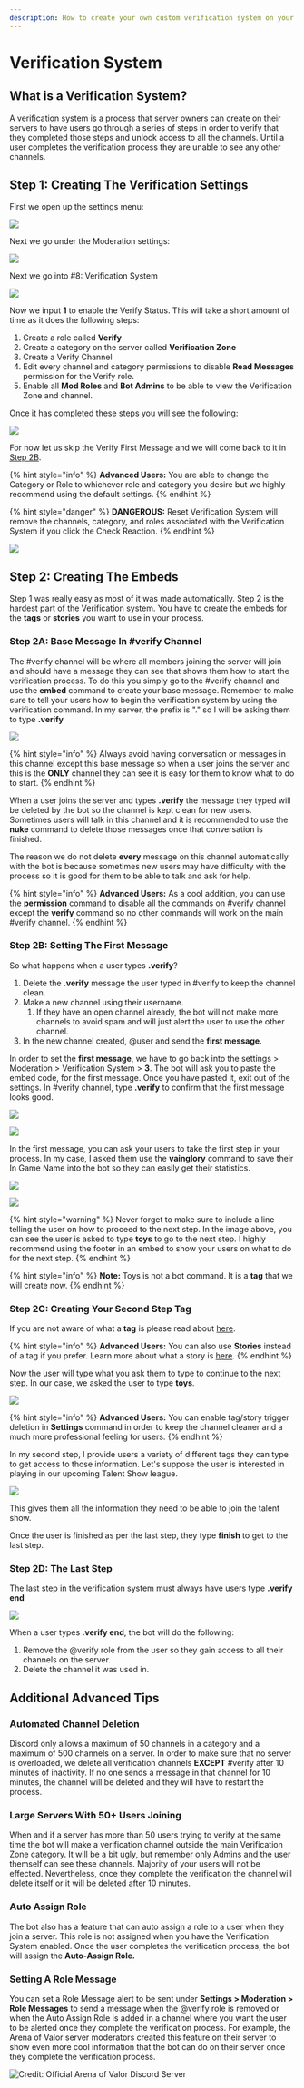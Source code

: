```yaml
---
description: How to create your own custom verification system on your server?
---
```


# Verification System

## What is a Verification System?

A verification system is a process that server owners can create on their servers to have users go through a series of steps in order to verify that they completed those steps and unlock access to all the channels. Until a user completes the verification process they are unable to see any other channels.

## Step 1: Creating The Verification Settings

First we open up the settings menu:

![](../.gitbook/assets/image%20%2852%29.png)

Next we go under the Moderation settings:

![](../.gitbook/assets/image%20%2824%29.png)

Next we go into \#8: Verification System

![](../.gitbook/assets/image%20%2848%29.png)

Now we input **1** to enable the Verify Status. This will take a short amount of time as it does the following steps:

1. Create a role called **Verify**
2. Create a category on the server called **Verification Zone**
3. Create a Verify Channel
4. Edit every channel and category permissions to disable **Read Messages** permission for the Verify role.
5. Enable all **Mod Roles**  and  **Bot Admins** to be able to view the Verification Zone and channel.

Once it has completed these steps you will see the following:

![](../.gitbook/assets/image%20%2826%29.png)

For now let us skip the Verify First Message and we will come back to it in [Step 2B](verification-system.md#step-2b-setting-the-first-message).

{% hint style="info" %}
**Advanced Users:** You are able to change the Category or Role to whichever role and category you desire but we highly recommend using the default settings.
{% endhint %}

{% hint style="danger" %}
**DANGEROUS:** Reset Verification System will remove the channels, category, and roles associated with the Verification System if you click the Check Reaction.
{% endhint %}

![](../.gitbook/assets/image%20%2843%29.png)

## Step 2: Creating The Embeds

Step 1 was really easy as most of it was made automatically. Step 2 is the hardest part of the Verification system. You have to create the embeds for the **tags** or **stories** you want to use in your process.

### Step 2A: Base Message In \#verify Channel

The \#verify channel will be where all members joining the server will join and should have a message they can see that shows them how to start the verification process. To do this you simply go to the \#verify channel and use the **embed** command to create your base message. Remember to make sure to tell your users how to begin the verification system by using the verification command. In my server, the prefix is "." so I will be asking them to type **.verify**

![](../.gitbook/assets/image%20%2817%29.png)

{% hint style="info" %}
Always avoid having conversation or messages in this channel except this base message so when a user joins the server and this is the **ONLY** channel they can see it is easy for them to know what to do to start.
{% endhint %}

When a user joins the server and types **.verify** the message they typed will be deleted by the bot so the channel is kept clean for new users. Sometimes users will talk in this channel and it is recommended to use the **nuke** command to delete those messages once that conversation is finished.

The reason we do not delete **every** message on this channel automatically with the bot is because sometimes new users may have difficulty with the process so it is good for them to be able to talk and ask for help.

{% hint style="info" %}
**Advanced Users:** As a cool addition, you can use the **permission** command to disable all the commands on \#verify channel except the **verify** command so no other commands will work on the main \#verify channel.
{% endhint %}

### Step 2B: Setting The First Message

So what happens when a user types **.verify**?

1. Delete the **.verify** message the user typed in \#verify to keep the channel clean.
2. Make a new channel using their username.
   1. If they have an open channel already, the bot will not make more channels to avoid spam and will just alert the user to use the other channel.
3. In the new channel created, @user and send the **first message**.

In order to set the **first message**, we have to go back into the settings &gt; Moderation &gt; Verification System &gt; **3**. The bot will ask you to paste the embed code, for the first message. Once you have pasted it, exit out of the settings. In \#verify channel, type **.verify** to confirm that the first message looks good.



![](../.gitbook/assets/image.png)

![](../.gitbook/assets/image%20%2832%29.png)

In the first message, you can ask your users to take the first step in your process. In my case, I asked them use the **vainglory** command to save their In Game Name into the bot so they can easily get their statistics.

![](https://github.com/pedall/g4m3r-wiki/tree/1a68f43ad7f01cf90b0f2f0bcaa4f68ef05dd92a/guides/.gitbook/assets/image%20%282%29.png)

![](../.gitbook/assets/image%20%2834%29.png)

{% hint style="warning" %}
Never forget to make sure to include a line telling the user on how to proceed to the next step. In the image above, you can see the user is asked to type **toys** to go to the next step. I highly recommend using the footer in an embed to show your users on what to do for the next step.
{% endhint %}

{% hint style="info" %}
**Note:** Toys is not a bot command. It is a **tag** that we will create now.
{% endhint %}

### Step 2C: Creating Your Second Step Tag

If you are not aware of what a **tag** is please read about [here](https://github.com/pedall/g4m3r-wiki/tree/1a68f43ad7f01cf90b0f2f0bcaa4f68ef05dd92a/guides/commands/utility/tag.md).

{% hint style="info" %}
**Advanced Users:** You can also use **Stories** instead of a tag if you prefer. Learn more about what a story is [here](https://github.com/pedall/g4m3r-wiki/tree/1a68f43ad7f01cf90b0f2f0bcaa4f68ef05dd92a/guides/commands/utility/stories.md).
{% endhint %}

Now the user will type what you ask them to type to continue to the next step. In our case, we asked the user to type **toys**.

![](../.gitbook/assets/image%20%2830%29.png)

{% hint style="info" %}
**Advanced Users:** You can enable tag/story trigger deletion in **Settings** command in order to keep the channel cleaner and a much more professional feeling for users.
{% endhint %}

In my second step, I provide users a variety of different tags they can type to get access to those information. Let's suppose the user is interested in playing in our upcoming Talent Show league.

![](../.gitbook/assets/image%20%2853%29.png)

This gives them all the information they need to be able to join the talent show.

Once the user is finished as per the last step, they type **finish** to get to the last step.

### Step 2D: The Last Step

The last step in the verification system must always have users type **.verify end**

![](../.gitbook/assets/image%20%2828%29.png)

When a user types **.verify end**, the bot will do the following:

1. Remove the @verify role from the user so they gain access to all their channels on the server.
2. Delete the channel it was used in.

## Additional Advanced Tips

### Automated Channel Deletion

Discord only allows a maximum of 50 channels in a category and a maximum of 500 channels on a server. In order to make sure that no server is overloaded, we delete all verification channels **EXCEPT** \#verify after 10 minutes of inactivity. If no one sends a message in that channel for 10 minutes, the channel will be deleted and they will have to restart the process.

### Large Servers With 50+ Users Joining

When and if a server has more than 50 users trying to verify at the same time the bot will make a verification channel outside the main Verification Zone category. It will be a bit ugly, but remember only Admins and the user themself can see these channels. Majority of your users will not be effected. Nevertheless, once they complete the verification the channel will delete itself or it will be deleted after 10 minutes.

### Auto Assign Role

The bot also has a feature that can auto assign a role to a user when they join a server. This role is not assigned when you have the Verification System enabled. Once the user completes the verification process, the bot will assign the **Auto-Assign Role.**

### Setting A Role Message

You can set a Role Message alert to be sent under **Settings &gt; Moderation &gt; Role Messages** to send a message when the @verify role is removed or when the Auto Assign Role is added in a channel where you want the user to be alerted once they complete the verification process. For example, the Arena of Valor server moderators created this feature on their server to show even more cool information that the bot can do on their server once they complete the verification process.

![Credit: Official Arena of Valor Discord Server](../.gitbook/assets/image%20%2827%29.png)

